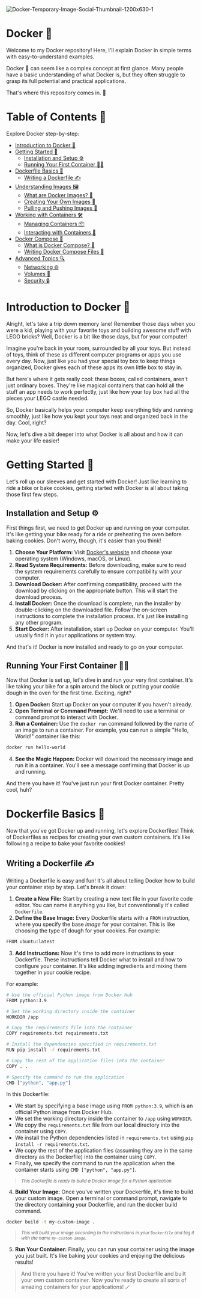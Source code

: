 
![Docker-Temporary-Image-Social-Thumbnail-1200x630-1](https://github.com/mutasim77/knowledge-sharing/assets/96326525/29775a8f-3d2f-4240-9260-bcb8a1e6395a)

# Docker 🐳 
Welcome to my Docker repository! Here, I'll explain Docker in simple terms with easy-to-understand examples. 

Docker 🐳 can seem like a complex concept at first glance. Many people have a basic understanding of what Docker is, but they often struggle to grasp its full potential and practical applications. 

That's where this repository comes in. 🔗

# Table of Contents 📜

Explore Docker step-by-step:

- [Introduction to Docker 🚀](#introduction-to-docker-)
- [Getting Started 🏁](#getting-started-)
  - [Installation and Setup ⚙️](#installation-and-setup-)
  - [Running Your First Container 🏃‍♂️](#running-your-first-container-)
- [Dockerfile Basics 📄](#dockerfile-basics-)
  - [Writing a Dockerfile ✍️](#writing-a-dockerfile-)
- [Understanding Images 🖼️](#understanding-images-)
  - [What are Docker Images? 📸](#what-are-docker-images-)
  - [Creating Your Own Images 🎨](#creating-your-own-images-)
  - [Pulling and Pushing Images 🚚](#pulling-and-pushing-images-)
- [Working with Containers 🛠️](#working-with-containers-)
  - [Managing Containers 📦](#managing-containers-)
  - [Interacting with Containers 💬](#interacting-with-containers-)
- [Docker Compose 🚢](#docker-compose-)
  - [What is Docker Compose? 🎵](#what-is-docker-compose-)
  - [Writing Docker Compose Files 📝](#writing-docker-compose-files-)
- [Advanced Topics 🔍](#advanced-topics-)
  - [Networking 🌐](#networking-)
  - [Volumes 📂](#volumes-)
  - [Security 🔒](#security-)



# Introduction to Docker 🚀
Alright, let's take a trip down memory lane! Remember those days when you were a kid, playing with your favorite toys and building awesome stuff with LEGO bricks? Well, Docker is a bit like those days, but for your computer!

Imagine you're back in your room, surrounded by all your toys. But instead of toys, think of these as different computer programs or apps you use every day. Now, just like you had your special toy box to keep things organized, Docker gives each of these apps its own little box to stay in.

But here's where it gets really cool: these boxes, called containers, aren't just ordinary boxes. They're like magical containers that can hold all the stuff an app needs to work perfectly, just like how your toy box had all the pieces your LEGO castle needed.

So, Docker basically helps your computer keep everything tidy and running smoothly, just like how you kept your toys neat and organized back in the day. Cool, right?

Now, let's dive a bit deeper into what Docker is all about and how it can make your life easier!


# Getting Started 🏁
Let's roll up our sleeves and get started with Docker! Just like learning to ride a bike or bake cookies, getting started with Docker is all about taking those first few steps.

## Installation and Setup ⚙
First things first, we need to get Docker up and running on your computer. It's like getting your bike ready for a ride or preheating the oven before baking cookies. Don't worry, though, it's easier than you think!

1. **Choose Your Platform:** Visit [Docker's website](https://docs.docker.com/get-docker/) and choose your operating system (Windows, macOS, or Linux).
2. **Read System Requirements:** Before downloading, make sure to read the system requirements carefully to ensure compatibility with your computer.
3. **Download Docker:** After confirming compatibility, proceed with the download by clicking on the appropriate button. This will start the download process.
4. **Install Docker:** Once the download is complete, run the installer by double-clicking on the downloaded file. Follow the on-screen instructions to complete the installation process. It's just like installing any other program.
5. **Start Docker:** After installation, start up Docker on your computer. You'll usually find it in your applications or system tray.
 
And that's it! Docker is now installed and ready to go on your computer.

## Running Your First Container 🏃‍♂
Now that Docker is set up, let's dive in and run your very first container. It's like taking your bike for a spin around the block or putting your cookie dough in the oven for the first time. Exciting, right?

1. **Open Docker:** Start up Docker on your computer if you haven't already.
2. **Open Terminal or Command Prompt:** We'll need to use a terminal or command prompt to interact with Docker.
3. **Run a Container:** Use the `docker run` command followed by the name of an image to run a container. For example, you can run a simple "Hello, World!" container like this:
```bash
docker run hello-world
```
4. **See the Magic Happen:** Docker will download the necessary image and run it in a container. You'll see a message confirming that Docker is up and running.

And there you have it! You've just run your first Docker container. Pretty cool, huh?

# Dockerfile Basics 📄
Now that you've got Docker up and running, let's explore Dockerfiles! Think of Dockerfiles as recipes for creating your own custom containers. It's like following a recipe to bake your favorite cookies!

## Writing a Dockerfile ✍
Writing a Dockerfile is easy and fun! It's all about telling Docker how to build your container step by step. Let's break it down:
1. **Create a New File:** Start by creating a new text file in your favorite code editor. You can name it anything you like, but conventionally it's called `Dockerfile`.
2. **Define the Base Image:** Every Dockerfile starts with a `FROM` instruction, where you specify the base _image_ for your container. This is like choosing the type of dough for your cookies.
For example:
```bash
FROM ubuntu:latest
```
3. **Add Instructions:** Now it's time to add more instructions to your Dockerfile. These instructions tell Docker what to install and how to configure your container. It's like adding ingredients and mixing them together in your cookie recipe.

For example:
```bash
# Use the official Python image from Docker Hub
FROM python:3.9

# Set the working directory inside the container
WORKDIR /app

# Copy the requirements file into the container
COPY requirements.txt requirements.txt

# Install the dependencies specified in requirements.txt
RUN pip install -r requirements.txt

# Copy the rest of the application files into the container
COPY . .

# Specify the command to run the application
CMD ["python", "app.py"]
```
In this Dockerfile:
- We start by specifying a base image using `FROM python:3.9`, which is an official Python image from Docker Hub.
- We set the working directory inside the container to `/app` using `WORKDIR`.
- We copy the `requirements.txt` file from our local directory into the container using `COPY`.
- We install the Python dependencies listed in `requirements.txt` using `pip install -r requirements.txt`.
- We copy the rest of the application files (assuming they are in the same directory as the Dockerfile) into the container using `COPY`.
- Finally, we specify the command to run the application when the container starts using `CMD ["python", "app.py"]`.

> _<sub>This Dockerfile is ready to build a Docker image for a Python application.</sub>_

4. **Build Your Image:** Once you've written your Dockerfile, it's time to build your custom image. Open a terminal or command prompt, navigate to the directory containing your Dockerfile, and run the docker build command.
```bash
docker build -t my-custom-image .
```
> _<sub>This will build your image according to the instructions in your `Dockerfile` and tag it with the name `my-custom-image`. </sub>_

5. **Run Your Container:** Finally, you can run your container using the image you just built. It's like baking your cookies and enjoying the delicious results!

> And there you have it! You've written your first Dockerfile and built your own custom container. Now you're ready to create all sorts of amazing containers for your applications! 🪄

